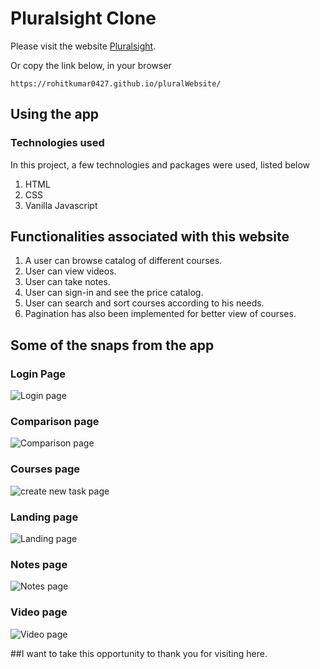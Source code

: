 # Pluralsight Clone

Please visit the website [Pluralsight](https://rohitkumar0427.github.io/pluralWebsite/).

Or copy the link below, in your browser

```
https://rohitkumar0427.github.io/pluralWebsite/
```

## Using the app

### Technologies used

In this project, a few technologies and packages were used, listed below

1. HTML
2. CSS
3. Vanilla Javascript

## Functionalities associated with this website

1. A user can browse catalog of different courses.
2. User can view videos.
3. User can take notes.
4. User can sign-in and see the price catalog.
5. User can search and sort courses according to his needs.
6. Pagination has also been implemented for better view of courses.

## Some of the snaps from the app

### Login Page

![Login page](https://github.com/rohitkumar0427/pluralWebsite/projectImages/login.jpg)

### Comparison page

![Comparison page](https://github.com/rohitkumar0427/pluralWebsite/projectImages/comparison.jpg)

### Courses page

![create new task page](https://github.com/rohitkumar0427/pluralWebsite/projectImages/create.jpg)

### Landing page

![Landing page](https://github.com/rohitkumar0427/pluralWebsite/projectImages/landingPage.jpg)

### Notes page

![Notes page](https://github.com/rohitkumar0427/pluralWebsite/projectImages/notes.jpg)

### Video page

![Video page](https://github.com/rohitkumar0427/pluralWebsite/projectImages/video.jpg)

##I want to take this opportunity to thank you for visiting here.
